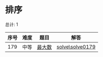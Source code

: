 # 排序

<!--- table -->


总计: 1

| 序号 | 难度 | 题目                    | 解答                      |
| ---- | ---- | ------------------ | ---------------- |
| 179 | 中等 | [最大数](https://leetcode-cn.com/problems/largest-number/) | [solve\solve0179](../solve\solve0179)|
